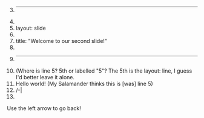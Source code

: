 3.	---
4.	
5.	layout: slide
6.	
7.	title: "Welcome to our second slide!"
8.	
9.	---
10.	(Where is line 5? 5th or labelled "5"? The 5th is the layout: line, I guess I'd better leave it alone.
11.	Hello world! (My Salamander thinks this is [was] line 5)
12.	/-|
13.	
Use the left arrow to go back!
